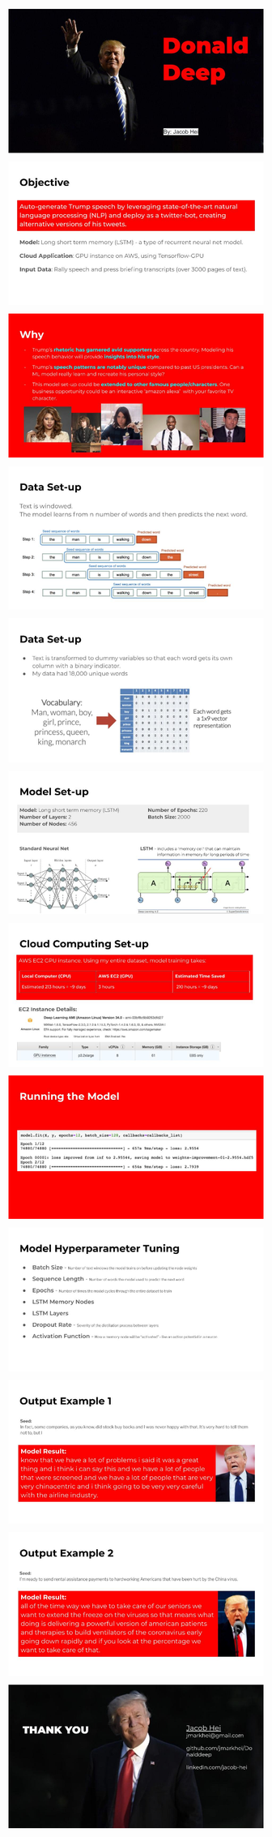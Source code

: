 ![](img/DDcover.jpg)

![](img/DDobjective.jpg)

![](img/DDwhy.jpg)

![](img/DDsequence.jpg)

![](img/DDvocabmatrix.jpg)

![](img/DDNNbasics.jpg)

![](img/DDcloudcomp.jpg)

![](img/DDepochs.jpg)

![](img/DDhyperparams.jpg)

![](img/DDoutput1.jpg)

![](img/DDoutput2.jpg)

![](img/DDfinish.jpg)
